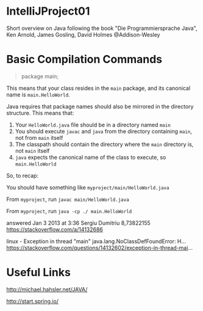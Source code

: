 # IntelliJProject01

Short overview on Java following the book
  "Die Programmiersprache Java", Ken Arnold, James Gosling, David Holmes @Addison-Wesley
  
# Basic Compilation Commands

> package main;

This means that your class resides in the `main` package, and its canonical name is `main.HelloWorld`.

Java requires that package names should also be mirrored in the directory structure. This means that:

1. Your `HelloWorld.java` file should be in a directory named `main`
2. You should execute `javac` and `java` from the directory containing `main`, not from `main` itself
3. The classpath should contain the directory where the `main` directory is, not `main` itself
4. `java` expects the canonical name of the class to execute, so `main.HelloWorld`

So, to recap:

You should have something like `myproject/main/HelloWorld.java`

From `myproject`, run `javac main/HelloWorld.java`

From `myproject`, run `java -cp ./ main.HelloWorld`


answered Jan 3 2013 at 3:36
Sergiu Dumitriu
8,73822155
https://stackoverflow.com/a/14132686 

linux - Exception in thread "main" java.lang.NoClassDefFoundError: H... https://stackoverflow.com/questions/14132602/exception-in-thread-mai...

# Useful Links

http://michael.hahsler.net/JAVA/ 

http://start.spring.io/
